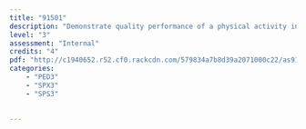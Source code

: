 ```yaml
---
title: "91501"
description: "Demonstrate quality performance of a physical activity in an applied setting"
level: "3"
assessment: "Internal"
credits: "4"
pdf: "http://c1940652.r52.cf0.rackcdn.com/579834a7b8d39a2071000c22/as91501.pdf"
categories:
    - "PED3"
    - "SPX3"
    - "SPS3"
    
    
---
```


